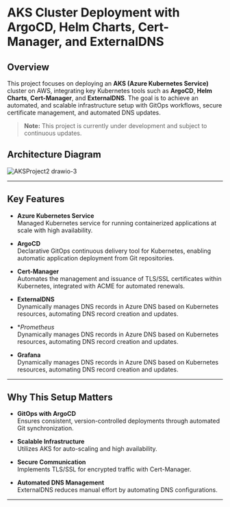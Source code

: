 # AKS Cluster Deployment with ArgoCD, Helm Charts, Cert-Manager, and ExternalDNS

## Overview

This project focuses on deploying an **AKS (Azure Kubernetes Service)** cluster on AWS, integrating key Kubernetes tools such as **ArgoCD**, **Helm Charts**, **Cert-Manager**, and **ExternalDNS**. The goal is to achieve an automated, and scalable infrastructure setup with GitOps workflows, secure certificate management, and automated DNS updates.

> **Note:** This project is currently under development and subject to continuous updates.
>

## Architecture Diagram

![AKSProject2 drawio-3](https://github.com/user-attachments/assets/83dd7e37-e6ae-49a5-8234-227a6e724a2e)


---

## Key Features

- **Azure Kubernetes Service**  
  Managed Kubernetes service for running containerized applications at scale with high availability.

- **ArgoCD**  
  Declarative GitOps continuous delivery tool for Kubernetes, enabling automatic application deployment from Git repositories.

- **Cert-Manager**  
  Automates the management and issuance of TLS/SSL certificates within Kubernetes, integrated with ACME for automated renewals.

- **ExternalDNS**  
  Dynamically manages DNS records in Azure DNS based on Kubernetes resources, automating DNS record creation and updates.

- \*_Prometheus_  
  Dynamically manages DNS records in Azure DNS based on Kubernetes resources, automating DNS record creation and updates.

- **Grafana**  
  Dynamically manages DNS records in Azure DNS based on Kubernetes resources, automating DNS record creation and updates.

---

## Why This Setup Matters

- **GitOps with ArgoCD**  
  Ensures consistent, version-controlled deployments through automated Git synchronization.

- **Scalable Infrastructure**  
  Utilizes AKS for auto-scaling and high availability.

- **Secure Communication**  
  Implements TLS/SSL for encrypted traffic with Cert-Manager.

- **Automated DNS Management**  
  ExternalDNS reduces manual effort by automating DNS configurations.

---
